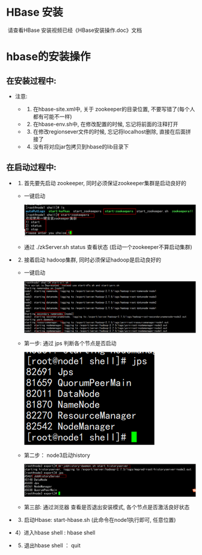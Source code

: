 # HBase 安装

​	请查看HBase 安装视频已经《HBase安装操作.doc》文档

# hbase的安装操作

## 在安装过程中: 

* 注意:

  * 1) 在hbase-site.xml中, 关于 zookeeper的目录位置, 不要写错了(每个人都有可能不一样)
  * 2) 在hbase-env.sh中, 在修改配置的时候, 忘记将前面的注释打开
  * 3) 在修改regionsever文件的时候, 忘记将localhost删除, 直接在后面拼接了

  * 4) 没有将对应jar包拷贝到hbase的lib目录下

## 在启动过程中:

* 1) 首先要先启动 zookeeper, 同时必须保证zookeeper集群是启动良好的

  * 一键启动

    ![image-20210318154734623](images/image-20210318154734623.png)

  * 通过 ./zkServer.sh status  查看状态  (启动一个zookeeper不算启动集群)

* 2) 接着启动 hadoop集群, 同时必须保证hadoop是启动良好的

  * 一键启动

    ![image-20210318154941019](images/image-20210318154941019.png)

  * 第一步: 通过 jps 判断各个节点是否启动  

    ![image-20210318155006352](images/image-20210318155006352.png)

  * 第二步： node3启动history

    ![image-20210318155213666](images/image-20210318155213666.png)

  * 第三部: 通过浏览器 查看是否退出安装模式, 各个节点是否激活良好状态

* 3) 启动Hbase:  start-hbase.sh   (此命令在node1执行即可, 任意位置)

* 4）进入hbase shell   :  hbase shell

* 5) 退出hbase shell ： quit
